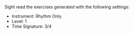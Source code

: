 Sight read the exercises generated with the following settings:

* Instrument: Rhythm Only
* Level: 1
* Time Signature: 3/4